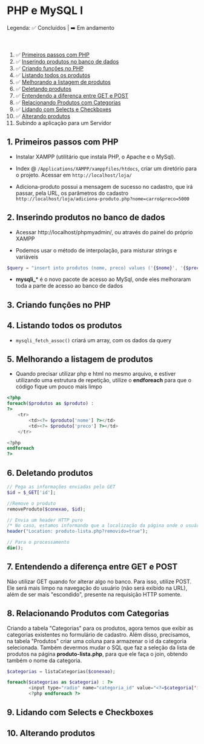 # PHP e MySQL I

Legenda: :white_check_mark: Concluídos | :arrow_right: Em andamento <br/><br/><br/>

1. :white_check_mark: [Primeiros passos com PHP](#primeiros-passos-com-php)
2. :white_check_mark: [Inserindo produtos no banco de dados](#inserindo-produtos-no-banco-de-dados)
3. :white_check_mark: [Criando funções no PHP](#)
4. :white_check_mark: [Listando todos os produtos](#)
5. :white_check_mark: [Melhorando a listagem de produtos](#)
6. :white_check_mark: [Deletando produtos](#)
7. :white_check_mark: [Entendendo a diferença entre GET e POST](#)
8. :white_check_mark: [Relacionando Produtos com Categorias](#)
9. :white_check_mark: [Lidando com Selects e Checkboxes](#)
10. :white_check_mark: [Alterando produtos](#)
11. Subindo a aplicação para um Servidor

## 1. Primeiros passos com PHP
- Instalar XAMPP (utilitário que instala PHP, o Apache e o MySql).

- Index @ ```/Applications/XAMPP/xamppfiles/htdocs```, criar um diretório para o projeto. Acessar em ```http://localhost/loja/```

- Adiciona-produto possui a mensagem de sucesso no cadastro, que irá passar, pela URL, os parâmetros do cadastro ```http://localhost/loja/adiciona-produto.php?nome=carro&preco=5000```

## 2. Inserindo produtos no banco de dados
- Acessar http://localhost/phpmyadmin/, ou através do painel do próprio XAMPP

- Podemos usar o método de interpolação, para misturar strings e variáveis 
```php 
$query = "insert into produtos (nome, preco) values ('{$nome}', '{$preco}')";
```
- **mysqli_*** é o novo pacote de acesso ao MySql, onde eles melhoraram toda a parte de acesso ao banco de dados

## 3. Criando funções no PHP

## 4. Listando todos os produtos
- ```mysqli_fetch_assoc()``` criará um array, com os dados da query

## 5. Melhorando a listagem de produtos
- Quando precisar utilizar php e html no mesmo arquivo, e estiver utilizando uma estrutura de repetição, utilize o **endforeach** para que o código fique um pouco mais limpo
```php
<?php
foreach($produtos as $produto) :
?>
    <tr>
        <td><?= $produto['nome'] ?></td>
        <td><?= $produto['preco'] ?></td>
    </tr>

<?php
endforeach
?>
```

## 6. Deletando produtos
```php
// Pega as informações enviadas pelo GET
$id = $_GET['id'];

//Remove o produto
removeProduto($conexao, $id);

// Envia um header HTTP puro
/* No caso, estamos informando que a localização da página onde o usuário deve ir é produto-lista.php, enviando como parâmetro que a remoção foi efetuada com sucesso. Ou seja, definimos que a chave é Location e o seu valor é a página que queremos. O navegador irá então fazer esse redirecionamento para o usuário */
header("Location: produto-lista.php?removido=true");

// Para o processamento
die();
```

## 7. Entendendo a diferença entre GET e POST
Não utilizar GET quando for alterar algo no banco. Para isso, utilize POST. Ele será mais limpo na navegação do usuário (não será exibido na URL), além de ser mais "escondido", presente na requisição HTTP somente.

## 8. Relacionando Produtos com Categorias
Criando a tabela "Categorias" para os produtos, agora temos que exibir as categorias existentes no formulário de cadastro. Além disso, precisamos, na tabela "Produtos" criar uma coluna para armazenar o id da categoria selecionada.
Também devermos mudar o SQL que faz a seleção da lista de produtos na página **produto-lista.php**, para que ele faça o join, obtendo também o nome da categoria.

```php
$categorias = listaCategorias($conexao);

foreach($categorias as $categoria) : ?>
        <input type="radio" name="categoria_id" value="<?=$categoria['id']?>"><?=$categoria['nome']?></br>
        <?php endforeach ?>
```

## 9. Lidando com Selects e Checkboxes

## 10. Alterando produtos
